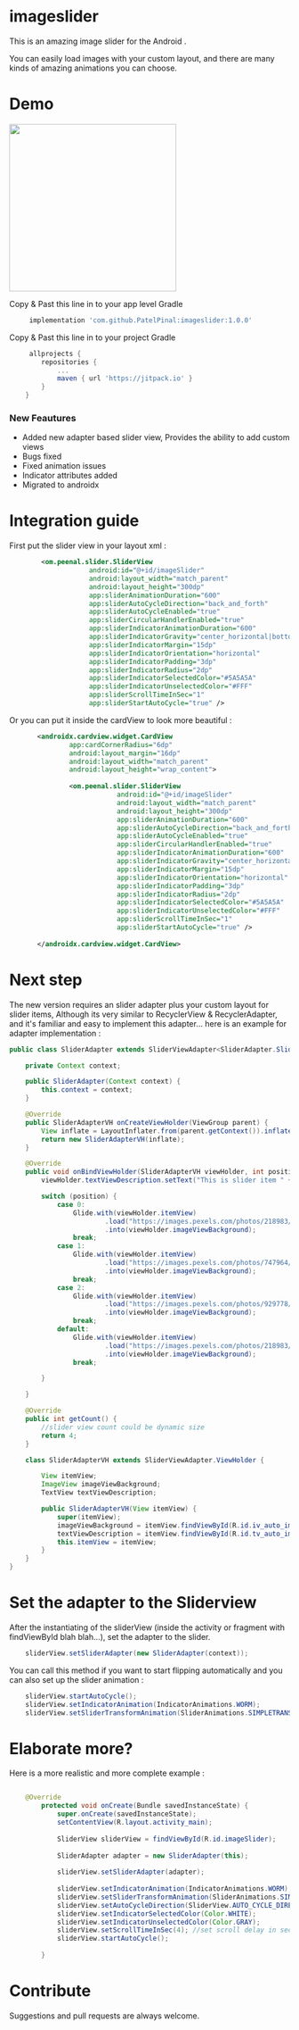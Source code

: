 # imageslider
This is an amazing image slider for the Android .
 
You can easily load images with your custom layout, and there are many kinds of amazing animations you can choose.

# Demo

<img src="/01.gif" width="300">

Copy & Past this line in to your app level Gradle

```groovy
     implementation 'com.github.PatelPinal:imageslider:1.0.0'
```

Copy & Past this line in to your project Gradle

```groovy
     allprojects {
		repositories {
			...
			maven { url 'https://jitpack.io' }
		}
	}
```



### New Feautures 
* Added new adapter based slider view, Provides the ability to add custom views
* Bugs fixed
* Fixed animation issues
* Indicator attributes added
* Migrated to androidx
# Integration guide

First put the slider view in your layout xml :

```xml
        <om.peenal.slider.SliderView
                    android:id="@+id/imageSlider"
                    android:layout_width="match_parent"
                    android:layout_height="300dp"
                    app:sliderAnimationDuration="600"
                    app:sliderAutoCycleDirection="back_and_forth"
                    app:sliderAutoCycleEnabled="true"
                    app:sliderCircularHandlerEnabled="true"
                    app:sliderIndicatorAnimationDuration="600"
                    app:sliderIndicatorGravity="center_horizontal|bottom"
                    app:sliderIndicatorMargin="15dp"
                    app:sliderIndicatorOrientation="horizontal"
                    app:sliderIndicatorPadding="3dp"
                    app:sliderIndicatorRadius="2dp"
                    app:sliderIndicatorSelectedColor="#5A5A5A"
                    app:sliderIndicatorUnselectedColor="#FFF"
                    app:sliderScrollTimeInSec="1"
                    app:sliderStartAutoCycle="true" />
```
   
Or you can put it inside the cardView to look more beautiful :
   
```xml
       <androidx.cardview.widget.CardView
               app:cardCornerRadius="6dp"
               android:layout_margin="16dp"
               android:layout_width="match_parent"
               android:layout_height="wrap_content">
       
               <om.peenal.slider.SliderView
                           android:id="@+id/imageSlider"
                           android:layout_width="match_parent"
                           android:layout_height="300dp"
                           app:sliderAnimationDuration="600"
                           app:sliderAutoCycleDirection="back_and_forth"
                           app:sliderAutoCycleEnabled="true"
                           app:sliderCircularHandlerEnabled="true"
                           app:sliderIndicatorAnimationDuration="600"
                           app:sliderIndicatorGravity="center_horizontal|bottom"
                           app:sliderIndicatorMargin="15dp"
                           app:sliderIndicatorOrientation="horizontal"
                           app:sliderIndicatorPadding="3dp"
                           app:sliderIndicatorRadius="2dp"
                           app:sliderIndicatorSelectedColor="#5A5A5A"
                           app:sliderIndicatorUnselectedColor="#FFF"
                           app:sliderScrollTimeInSec="1"
                           app:sliderStartAutoCycle="true" />
       
       </androidx.cardview.widget.CardView>
```
     
# Next step 

The new version requires an slider adapter plus your custom layout for slider items, Although its very similar to RecyclerView & RecyclerAdapter, and it's familiar and easy to implement this adapter... here is an example for adapter implementation :

```java	
public class SliderAdapter extends SliderViewAdapter<SliderAdapter.SliderAdapterVH> {

    private Context context;

    public SliderAdapter(Context context) {
        this.context = context;
    }

    @Override
    public SliderAdapterVH onCreateViewHolder(ViewGroup parent) {
        View inflate = LayoutInflater.from(parent.getContext()).inflate(R.layout.image_slider_layout_item, null);
        return new SliderAdapterVH(inflate);
    }

    @Override
    public void onBindViewHolder(SliderAdapterVH viewHolder, int position) {
        viewHolder.textViewDescription.setText("This is slider item " + position);

        switch (position) {
            case 0:
                Glide.with(viewHolder.itemView)
                        .load("https://images.pexels.com/photos/218983/pexels-photo-218983.jpeg?auto=compress&cs=tinysrgb&dpr=2&h=750&w=1260")
                        .into(viewHolder.imageViewBackground);
                break;
            case 1:
                Glide.with(viewHolder.itemView)
                        .load("https://images.pexels.com/photos/747964/pexels-photo-747964.jpeg?auto=compress&cs=tinysrgb&h=750&w=1260")
                        .into(viewHolder.imageViewBackground);
                break;
            case 2:
                Glide.with(viewHolder.itemView)
                        .load("https://images.pexels.com/photos/929778/pexels-photo-929778.jpeg?auto=compress&cs=tinysrgb&dpr=2&h=750&w=1260")
                        .into(viewHolder.imageViewBackground);
                break;
            default:
                Glide.with(viewHolder.itemView)
                        .load("https://images.pexels.com/photos/218983/pexels-photo-218983.jpeg?auto=compress&cs=tinysrgb&dpr=2&h=750&w=1260")
                        .into(viewHolder.imageViewBackground);
                break;

        }

    }

    @Override
    public int getCount() {
        //slider view count could be dynamic size
        return 4;
    }

    class SliderAdapterVH extends SliderViewAdapter.ViewHolder {

        View itemView;
        ImageView imageViewBackground;
        TextView textViewDescription;

        public SliderAdapterVH(View itemView) {
            super(itemView);
            imageViewBackground = itemView.findViewById(R.id.iv_auto_image_slider);
            textViewDescription = itemView.findViewById(R.id.tv_auto_image_slider);
            this.itemView = itemView;
        }
    }
}
```
# Set the adapter to the Sliderview

After the instantiating of the sliderView (inside the activity or fragment with findViewById blah blah...), set the adapter to the slider.

```java
    sliderView.setSliderAdapter(new SliderAdapter(context));
```
		
You can call this method if you want to start flipping automatically and you can also set up the slider animation :

```java
    sliderView.startAutoCycle();
    sliderView.setIndicatorAnimation(IndicatorAnimations.WORM);
    sliderView.setSliderTransformAnimation(SliderAnimations.SIMPLETRANSFORMATION);
```

# Elaborate more?

Here is a more realistic and more complete example :

```java

    @Override
        protected void onCreate(Bundle savedInstanceState) {
            super.onCreate(savedInstanceState);
            setContentView(R.layout.activity_main);
    
            SliderView sliderView = findViewById(R.id.imageSlider);
    
            SliderAdapter adapter = new SliderAdapter(this);
    
            sliderView.setSliderAdapter(adapter);
    
            sliderView.setIndicatorAnimation(IndicatorAnimations.WORM); //set indicator animation by using SliderLayout.IndicatorAnimations. :WORM or THIN_WORM or COLOR or DROP or FILL or NONE or SCALE or SCALE_DOWN or SLIDE and SWAP!!
            sliderView.setSliderTransformAnimation(SliderAnimations.SIMPLETRANSFORMATION);
            sliderView.setAutoCycleDirection(SliderView.AUTO_CYCLE_DIRECTION_BACK_AND_FORTH);
            sliderView.setIndicatorSelectedColor(Color.WHITE);
            sliderView.setIndicatorUnselectedColor(Color.GRAY);
            sliderView.setScrollTimeInSec(4); //set scroll delay in seconds :
            sliderView.startAutoCycle();
            
        }
```

# Contribute

Suggestions and pull requests are always welcome.
